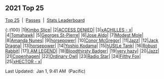
## 2021 Top 25

<p><a href="https://tankpit-analytics.github.io/t25-2021">Top 25</a>&nbsp;&nbsp;|&nbsp;&nbsp;<a href="https://tankpit-analytics.github.io/t25-2021-passes">Passes</a>&nbsp;&nbsp;|&nbsp;&nbsp;<a href="https://tankpit-analytics.github.io/stats-2021">Stats Leaderboard</a></p>

{:.t100}
|1|<a target="_blank" href="https://tankpit.com/tank_profile/?tank_id=79088"><span class="orange">Kimbo Slice</span><span class="awards-container"><span class="awards-sprite a0-3"></span></span></a>|
|2|<a target="_blank" href="https://tankpit.com/tank_profile/?tank_id=79087"><span class="blue">ACCESS DENIED</span><span class="awards-container"><span class="awards-sprite a0-3"></span></span></a>|
|3|<a target="_blank" href="https://tankpit.com/tank_profile/?tank_id=79125"><span class="blue">xACHILLES - x</span><span class="awards-container"><span class="awards-sprite a0-1"></span></span></a>|
|4|<a target="_blank" href="https://tankpit.com/tank_profile/?tank_id=79089"><span class="blue">Tomahawk</span><span class="awards-container"><span class="awards-sprite a0-2"></span></span></a>|
|5|<a target="_blank" href="https://tankpit.com/tank_profile/?tank_id=79121"><span class="orange">Georges St-Pierre</span><span class="awards-container"></span></a>|
|6|<a target="_blank" href="https://tankpit.com/tank_profile/?tank_id=79128"><span class="orange">Jose Aldo</span><span class="awards-container"></span></a>|
|7|<a target="_blank" href="https://tankpit.com/tank_profile/?tank_id=79120"><span class="purple">Modest Mole</span><span class="awards-container"><span class="awards-sprite a0-2"></span></span></a>|
|8|<a target="_blank" href="https://tankpit.com/tank_profile/?tank_id=79094"><span class="orange">Amanda Nunes</span><span class="awards-container"></span></a>|
|9|<a target="_blank" href="https://tankpit.com/tank_profile/?tank_id=79123"><span class="red">horsepower</span><span class="awards-container"><span class="awards-sprite a0-3"></span></span></a>|
|10|<a target="_blank" href="https://tankpit.com/tank_profile/?tank_id=79091"><span class="orange">Conor McGregor</span><span class="awards-container"><span class="awards-sprite a0-1"></span></span></a>|
|11|<a target="_blank" href="https://tankpit.com/tank_profile/?tank_id=79083"><span class="blue">Jazz</span><span class="awards-container"><span class="awards-sprite a0-3"></span></span></a>|
|12|<a target="_blank" href="https://tankpit.com/tank_profile/?tank_id=79103"><span class="orange">Jack Dragna</span><span class="awards-container"><span class="awards-sprite a0-2"></span></span></a>|
|13|<a target="_blank" href="https://tankpit.com/tank_profile/?tank_id=79084"><span class="red">horsepower</span><span class="awards-container"></span></a>|
|14|<a target="_blank" href="https://tankpit.com/tank_profile/?tank_id=79156"><span class="orange">Yoshio Kodama</span><span class="awards-container"></span></a>|
|15|<a target="_blank" href="https://tankpit.com/tank_profile/?tank_id=79096"><span class="blue">hUStLe Tank</span><span class="awards-container"></span></a>|
|16|<a target="_blank" href="https://tankpit.com/tank_profile/?tank_id=79153"><span class="purple">Robust Rabbit</span><span class="awards-container"><span class="awards-sprite a0-1"></span></span></a>|
|17|<a target="_blank" href="https://tankpit.com/tank_profile/?tank_id=79159"><span class="orange">I AM LEGEND</span><span class="awards-container"></span></a>|
|18|<a target="_blank" href="https://tankpit.com/tank_profile/?tank_id=79130"><span class="purple">Bloodthirsty Badger</span><span class="awards-container"></span></a>|
|19|<a target="_blank" href="https://tankpit.com/tank_profile/?tank_id=79149"><span class="purple">very hazy</span><span class="awards-container"></span></a>|
|20|<a target="_blank" href="https://tankpit.com/tank_profile/?tank_id=79116"><span class="blue">Jazz</span><span class="awards-container"></span></a>|
|21|<a target="_blank" href="https://tankpit.com/tank_profile/?tank_id=79150"><span class="red">Copenhagen</span><span class="awards-container"><span class="awards-sprite a0-1"></span></span></a>|
|22|<a target="_blank" href="https://tankpit.com/tank_profile/?tank_id=79158"><span class="purple">Ordinary Owl</span><span class="awards-container"></span></a>|
|23|<a target="_blank" href="https://tankpit.com/tank_profile/?tank_id=79145"><span class="purple">Radio Star</span><span class="awards-container"></span></a>|
|24|<a target="_blank" href="https://tankpit.com/tank_profile/?tank_id=79126"><span class="purple">Filthy Fox</span><span class="awards-container"></span></a>|
|25|<a target="_blank" href="https://tankpit.com/tank_profile/?tank_id=79100"><span class="blue">xHECTOR - x</span><span class="awards-container"></span></a>|


<p class="last_updated"><span class="last_updated">Last Updated:&nbsp;&nbsp;Jan 1, 9:41 AM&nbsp;&nbsp;(Pacific)</span></p>

